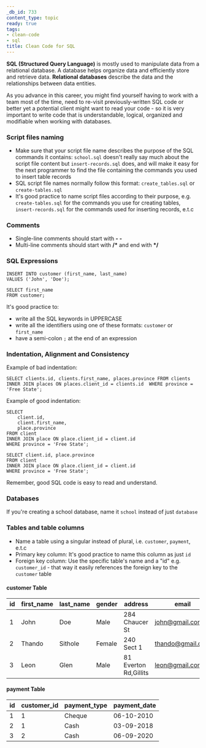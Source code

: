 ```yaml
---
_db_id: 733
content_type: topic
ready: true
tags:
- clean-code
- sql
title: Clean Code for SQL
---
```


**SQL (Structured Query Language)** is mostly used to manipulate data from a relational database. A database helps organize data and efficiently store and retrieve data. **Relational databases** describe the data and the relationships between data entities. 

As you advance in this career, you might find yourself having to work with a team most of the time, need to re-visit previously-written SQL code or better yet a potential client might want to read your code - so it is very important to write code that is understandable, logical, organized and modifiable when working with databases. 

### Script files naming
- Make sure that your script file name describes the purpose of the SQL commands it contains: `school.sql` doesn't really say much about the script file content but `insert-records.sql` does, and will make it easy for the next programmer to find the file containing the commands you used to insert table records
- SQL script file names normally follow this format: `create_tables.sql` or `create-tables.sql` 
- It's good practice to name script files according to their purpose, e.g. `create-tables.sql` for the commands you use for creating tables, `insert-records.sql` for the commands used for inserting records, e.t.c

### Comments

- Single-line comments should start with **- -**
- Multi-line comments should start with **/\*** and end with **\*/**

### SQL Expressions

```
INSERT INTO customer (first_name, last_name)
VALUES ('John', 'Doe');
```

```
SELECT first_name 
FROM customer;
```

It's good practice to:

- write all the SQL keywords in UPPERCASE
- write all the identifiers using one of these formats: `customer` or `first_name`
- have a semi-colon `;` at the end of an expression

### Indentation, Alignment and Consistency
Example of bad indentation:
```
SELECT clients.id, clients.first_name, places.province FROM clients INNER JOIN places ON places.client_id = clients.id  WHERE province = 'Free State';
```

Example of good indentation:
```
SELECT 
    client.id, 
    client.first_name, 
    place.province 
FROM client 
INNER JOIN place ON place.client_id = client.id  
WHERE province = 'Free State';
```
```
SELECT client.id, place.province 
FROM client 
INNER JOIN place ON place.client_id = client.id  
WHERE province = 'Free State';
```

Remember, good SQL code is easy to read and understand.

### Databases
If you're creating a school database, name it `school` instead of just `database`

### Tables and table columns
- Name a table using a singular instead of plural, i.e. `customer`, `payment`, e.t.c 
- Primary key column: It's good practice to name this column as just `id`
- Foreign key column: Use the specific table's name and a "id" e.g. `customer_id` - that way it easily references the foreign key to the `customer` table 


#### customer Table

| id            | first_name | last_name | gender     | address               | email               |
| ------------- | ---------- | --------- | ---------- | --------------------- | --------------      |
| 1             | John       | Doe       | Male       | 284 Chaucer St        | john@gmail.com      | 
| 2             | Thando     | Sithole   | Female     | 240 Sect 1            | thando@gmail.com    | 
| 3             | Leon       | Glen      | Male       | 81 Everton Rd,Gillits | leon@gmail.com      | 

#### payment Table

| id            | customer_id     | payment_type    | payment_date     |
| ------------- | --------------- | --------------- | ---------------- | 
| 1             | 1               | Cheque          | 06-10-2010       | 
| 2             | 1               | Cash            | 03-09-2018       |            
| 3             | 2               | Cash            | 06-09-2020       |